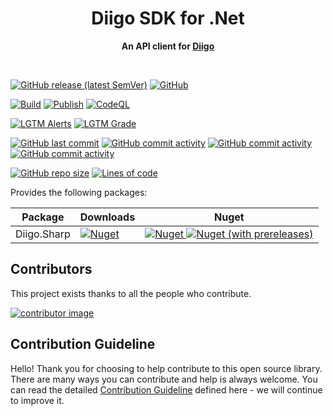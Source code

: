 <div align="center">
	<h1>Diigo SDK for .Net</h1>
	<p>
		<b>An API client for <a href="https://www.diigo.com">Diigo</a></b>
	</p>
	<br>
</div>

[![GitHub release (latest SemVer)](https://img.shields.io/github/v/release/aforank/DiigoSharp)]()
[![GitHub](https://img.shields.io/github/license/aforank/DiigoSharp)]()

[![Build](https://github.com/aforank/DiigoSharp/workflows/Build/badge.svg)](https://github.com/aforank/DiigoSharp/actions)
[![Publish](https://github.com/aforank/DiigoSharp/workflows/Publish/badge.svg)](https://github.com/aforank/DiigoSharp/actions)
[![CodeQL](https://github.com/aforank/DiigoSharp/workflows/CodeQL/badge.svg)](https://github.com/aforank/DiigoSharp/actions)

[![LGTM Alerts](https://img.shields.io/lgtm/alerts/github/aforank/DiigoSharp)](https://lgtm.com/projects/g/aforank/DiigoSharp/alerts/?mode=list)
[![LGTM Grade](https://img.shields.io/lgtm/grade/csharp/github/aforank/DiigoSharp)](https://lgtm.com/projects/g/aforank/DiigoSharp/alerts/?mode=list)

[![GitHub last commit](https://img.shields.io/github/last-commit/aforank/DiigoSharp)]()
[![GitHub commit activity](https://img.shields.io/github/commit-activity/w/aforank/DiigoSharp)]()
[![GitHub commit activity](https://img.shields.io/github/commit-activity/m/aforank/DiigoSharp)]()
[![GitHub commit activity](https://img.shields.io/github/commit-activity/y/aforank/DiigoSharp)]()

[![GitHub repo size](https://img.shields.io/github/repo-size/aforank/DiigoSharp)]()
[![Lines of code](https://img.shields.io/tokei/lines/github/aforank/DiigoSharp)]()

Provides the following packages:

| Package | Downloads | Nuget |
|---|---|---|
| Diigo.Sharp | [![Nuget](https://img.shields.io/nuget/dt/Diigo.Sharp?color=success)](https://www.nuget.org/packages/Diigo.Sharp) | [![Nuget](https://img.shields.io/nuget/v/Diigo.Sharp) ![Nuget (with prereleases)](https://img.shields.io/nuget/vpre/Diigo.Sharp)](https://www.nuget.org/packages/Diigo.Sharp) |

## Contributors
This project exists thanks to all the people who contribute.

[![contributor image](https://contrib.rocks/image?repo=aforank/DiigoSharp)](https://github.com/aforank/DiigoSharp/graphs/contributors)

## Contribution Guideline

Hello! Thank you for choosing to help contribute to this open source library. There are many ways you can contribute and help is always welcome. You can read the detailed [Contribution Guideline](https://github.com/aforank/DiigoSharp/blob/main/CONTRIBUTING.md) defined here - we will continue to improve it.
